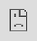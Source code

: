 ```yaml
---
title: "Virtual Certified ScrumMaster (CSM) Training Workshop—February 24-25, 2025"
date: "2024-12-06"
coverImage: "iStock-938226836-edit.png"
---
```


## **YOU’LL LEARN HOW TO FIX & AVOID SCRUM PROBLEMS**

![Best Scrum training reviews and value](images/100M-Offer-V2-1024x1024.jpg)

## You’re one workshop away from successfully elevating your team and career to new success…

<iframe src="https://player.vimeo.com/video/930788565?badge=0&amp;autopause=0&amp;player_id=0&amp;app_id=58479" frameborder="0" allow="autoplay; fullscreen; picture-in-picture; clipboard-write" style="position:absolute;top:0;left:0;width:100%;height:100%;" title="Top Scrum Problems"></iframe>

<script src="https://player.vimeo.com/api/player.js"></script>

- Paying your own way with no company reimbursement? **$795 CAD** ($995) + HST
- Regular business **$995** ($1295) + HST
- 5 or more people attending our training within 3 months? – [email for special pricing](mailto: contact@agilepainrelief.com)
- Non-profit or unemployed – [email and we’ll help you](mailto: contact@agilepainrelief.com)

![Stop Sign. Image by FreePik](images/stop-sign-FreePik.jpg) **Discount training gets you discount results. Yes, our prices are higher than standard trainers.** **Because quality costs more than bare bones minimum. Cheaper training is a lot of DIY with expensive trial and error.**

### EXCLUSIVE BONUSES WE INCLUDE

- 6 MONTHS of targeted coaching
- Exclusive cheat sheets, templates and exercises designed by experts to get the results you want
- Guaranteed problem-solving solutions
- Sample scripts and communication strategies

**Do you want to buy cheap training just so you can put the letters "CSM" after your name?** **Or do you want to invest to gain skills that will actually advance your team and career?**

You know the difference in quality and price with fast food vs. fine dining, so consider it with your education and career as well.

[

REGISTER NOW

](#register)

### What makes us different than others?

**Most Scrum trainers treat you as a once and done. We’re here to help you do Scrum and enjoy the results, not just give you a certification.** There's quite a lot that makes us different from other training providers. But don’t take our word for it. Take a minute to consider the following….

"_My first Scrum training ever was with Mark for CSM. Sadly, my company at the time sent me elsewhere for A-CSM. **Nearly everything the other trainer taught in A-CSM had already been covered in Mark's CSM course or his follow-up material (which I still refer to to this day)**. Mark offers way more depth than anyone else in his training. I will definitely be going back to him for my CSP-SM!_" ~ Josh N.

## 100% Satisfaction Guaranteed

![certificate](images/noun-coaching-4190192.png)**Individual support** - Small class size – no more than 15 people. (Be aware that some trainers put 50 people in a class.) Answers to your “Yes, but in real life…” questions and concerns to solve your problems.

[

REGISTER NOW

](#register)

* * *

### Testimonials

"_I had the freedom to just listen and retain, understand and ask questions. I expected more lecture style and that wasn't the case which was awesome. **This Scrum master course was exactly what I needed to feel supported and reassured that I can do this!** The teaching style, the small groups and the activities made a huge difference in making me feel supported and empowered to become a scrum master. I am so grateful for this course._" ~ Nicole G.

"_One of the best on-line courses I have taken. This course was REALLY good (I don't often say that!). **It could have easily have been death-by-powerpoint, but instead the course was engaging and fun!** Using a variety of online tools, we explored Scrum both on a broad surface level, then with deep dives into particular areas as voted for by the class. Mark made sure that everyone was satisfied with their own personal understanding before closing a particular topic. Thank you, Mark! I am very excited to take Scrum to my organization and create a high performance team!_" ~ Ross H.

"_Anyone looking to do this course...do it with Mark! His passion for all things Scrum and Agile shines through and excites his students. He’s a scrum realist with a fantastic sense of humour! The material is relevant today and Mark gives us a glimpse of what we can expect 5 years from now. **The post class support is fantastic** and shows how passionate and knowledgeable Mark is about learning! A true educator!_" ~ Roberta P.

**We have _thousands_ of quotes and testimonials from people who have enjoyed and benefited from our training.** [Let us know](/contact-us "Contact Us") if you would like to read even more.

* * *

![certificate](images/noun-certificate-1016684.png) **Everything you need** - Exam prep, certification exam fee, and Scrum Alliance membership - all included. Also qualifies for PDUs.

![certificate](images/noun-rating-6328996.png)**Risk-free** - Scrum Alliance exam rewrites / 100% Pass Rate. Unlimited attendance to the online class again if you want a refresher.

**Training runs each day from 9:00 am to 5:00 pm Eastern Time** Requirements: a webcam and microphone, a browser that isn’t Internet Explorer, and a system that can run the free apps of Google docs, Zoom, and Mural all at the same time.

[FAQs, Refunds and Cancellations](/faqs-and-policies)

Questions? Email: contact@agilepainrelief.com | Phone: 1-877-248-8277

## All upcoming Certified ScrumMaster workshops:

\[do\_widget id=custom-ee-upcoming-events-widget-14\]
